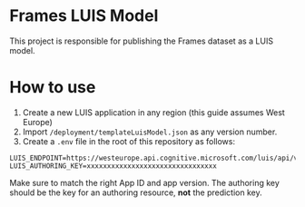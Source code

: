 # Frames LUIS Model

This project is responsible for publishing the Frames dataset as a LUIS model.

# How to use

1. Create a new LUIS application in any region (this guide assumes West Europe)
2. Import `/deployment/templateLuisModel.json` as any version number.
3. Create a `.env` file in the root of this repository as follows:

```
LUIS_ENDPOINT=https://westeurope.api.cognitive.microsoft.com/luis/api/v2.0/apps/xxxxxxxxxxxxxxxxxxxxxxxxxxxxxxxxxxxx/versions/xxx
LUIS_AUTHORING_KEY=xxxxxxxxxxxxxxxxxxxxxxxxxxxxxxxx
```

Make sure to match the right App ID and app version. The authoring key should be the key for an authoring resource, **not** the prediction key.
